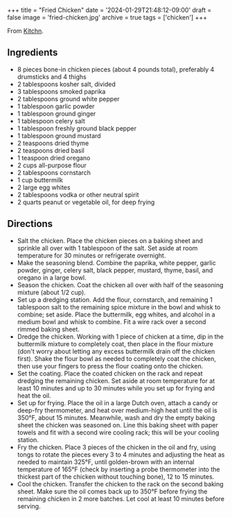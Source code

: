 +++
title = "Fried Chicken"
date = '2024-01-29T21:48:12-09:00'
draft = false
image = 'fried-chicken.jpg'
archive = true
tags = ['chicken']
+++

From [Kitchn](https://www.thekitchn.com/how-to-make-crispy-juicy-fried-chicken-that-s-better-than-kfc-242602#post-recipe-9321).

## Ingredients
* 8 pieces bone-in chicken pieces (about 4 pounds total), preferably 4 drumsticks and 4 thighs
* 2 tablespoons kosher salt, divided
* 3 tablespoons smoked paprika
* 2 tablespoons ground white pepper
* 1 tablespoon garlic powder
* 1 tablespoon ground ginger
* 1 tablespoon celery salt
* 1 tablespoon freshly ground black pepper
* 1 tablespoon ground mustard
* 2 teaspoons dried thyme
* 2 teaspoons dried basil
* 1 teaspoon dried oregano
* 2 cups all-purpose flour
* 2 tablespoons cornstarch
* 1 cup buttermilk
* 2 large egg whites
* 2 tablespoons vodka or other neutral spirit
* 2 quarts peanut or vegetable oil, for deep frying

## Directions
* Salt the chicken. Place the chicken pieces on a baking sheet and sprinkle all over with 1 tablespoon of the salt. Set aside at room temperature for 30 minutes or refrigerate overnight.
* Make the seasoning blend. Combine the paprika, white pepper, garlic powder, ginger, celery salt, black pepper, mustard, thyme, basil, and oregano in a large bowl.
* Season the chicken. Coat the chicken all over with half of the seasoning mixture (about 1/2 cup).
* Set up a dredging station. Add the flour, cornstarch, and remaining 1 tablespoon salt to the remaining spice mixture in the bowl and whisk to combine; set aside. Place the buttermilk, egg whites, and alcohol in a medium bowl and whisk to combine. Fit a wire rack over a second rimmed baking sheet.
* Dredge the chicken. Working with 1 piece of chicken at a time, dip in the buttermilk mixture to completely coat, then place in the flour mixture (don't worry about letting any excess buttermilk drain off the chicken first). Shake the flour bowl as needed to completely coat the chicken, then use your fingers to press the flour coating onto the chicken.
* Set the coating. Place the coated chicken on the rack and repeat dredging the remaining chicken. Set aside at room temperature for at least 10 minutes and up to 30 minutes while you set up for frying and heat the oil.
* Set up for frying. Place the oil in a large Dutch oven, attach a candy or deep-fry thermometer, and heat over medium-high heat until the oil is 350°F, about 15 minutes. Meanwhile, wash and dry the empty baking sheet the chicken was seasoned on. Line this baking sheet with paper towels and fit with a second wire cooling rack; this will be your cooling station.
* Fry the chicken. Place 3 pieces of the chicken in the oil and fry, using tongs to rotate the pieces every 3 to 4 minutes and adjusting the heat as needed to maintain 325°F, until golden-brown with an internal temperature of 165°F (check by inserting a probe thermometer into the thickest part of the chicken without touching bone), 12 to 15 minutes.
* Cool the chicken. Transfer the chicken to the rack on the second baking sheet. Make sure the oil comes back up to 350°F before frying the remaining chicken in 2 more batches. Let cool at least 10 minutes before serving.
